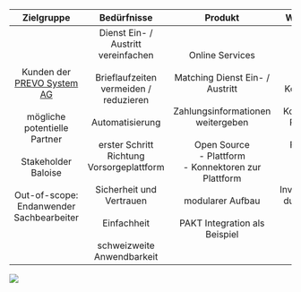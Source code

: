 
[comment]: # (created with https://www.tablesgenerator.com/markdown_tables)

|                                           Zielgruppe                                          |                                                                                                                         Bedürfnisse                                                                                                                        |                                                                                                           Produkt                                                                                                          |                                                                      Wirtschaftlichkeit                                                                      |
|:---------------------------------------------------------------------------------------------:|:----------------------------------------------------------------------------------------------------------------------------------------------------------------------------------------------------------------------------------------------------------:|:--------------------------------------------------------------------------------------------------------------------------------------------------------------------------------------------------------------------------:|:------------------------------------------------------------------------------------------------------------------------------------------------------------:|
| Kunden der [PREVO System AG](https://www.prevo.ch) <br><br> mögliche potentielle Partner <br><br> Stakeholder Baloise<br><br>Out-of-scope: Endanwender Sachbearbeiter | Dienst Ein- / Austritt vereinfachen <br><br> Brieflaufzeiten vermeiden / reduzieren <br><br> Automatisierung <br><br> erster Schritt Richtung Vorsorgeplattform <br><br> Sicherheit und Vertrauen <br><br> Einfachheit <br><br> schweizweite Anwendbarkeit | Online Services <br><br> Matching Dienst Ein- / Austritt <br><br> Zahlungsinformationen weitergeben <br><br> Open Source<br> - Plattform<br> - Konnektoren zur Plattform <br><br> modularer Aufbau <br><br> PAKT Integration als Beispiel | Kostenreduzierung <br><br> Kosten auf mehrere Partner verteilen <br><br> Freemium > free 2k/a Anfragen<br> <br><br> Investitionssicherheit durch Open Source |

![](https://www.prevo.ch/images/prevo/prevo-logo.svg)
